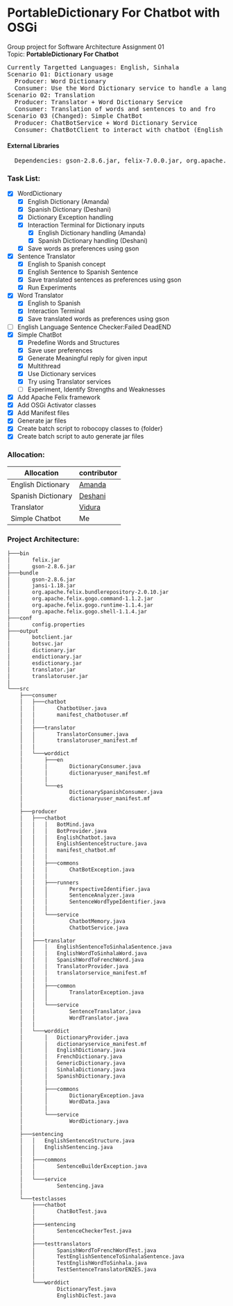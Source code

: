 # PortableDictionary For Chatbot with OSGi
Group project for Software Architecture Assignment 01   
Topic: **PortableDictionary For Chatbot**
<pre>
Currently Targetted Languages: English, Sinhala
Scenario 01: Dictionary usage  
  Producer: Word Dictionary  
  Consumer: Use the Word Dictionary service to handle a language
Scenario 02: Translation  
  Producer: Translator + Word Dictionary Service    
  Consumer: Translation of words and sentences to and fro 
Scenario 03 (Changed): Simple ChatBot  
  Producer: ChatBotService + Word Dictionary Service  
  Consumer: ChatBotClient to interact with chatbot (English only)
</pre>
#### External Libraries 
<pre>
  Dependencies: gson-2.8.6.jar, felix-7.0.0.jar, org.apache.felix.gogo.shell-1.1.4.jar 
</pre>
### Task List:
- [x] WordDictionary
   - [x] English Dictionary (Amanda)
   - [x] Spanish Dictionary (Deshani)
   - [x] Dictionary Exception handling
   - [x] Interaction Terminal for Dictionary inputs
      - [x] English Dictionary handling (Amanda)
      - [x] Spanish Dictionary handling (Deshani)
   - [x] Save words as preferences using gson
- [x] Sentence Translator
   - [x] English to Spanish concept
   - [x] English Sentence to Spanish Sentence
   - [x] Save translated sentences as preferences using gson
   - [x] Run Experiments 
- [x] Word Translator
   - [x] English to Spanish
   - [x] Interaction Terminal
   - [x] Save translated words as preferences using gson
- [ ] English Language Sentence Checker:Failed DeadEND
- [x] Simple ChatBot
   - [x] Predefine Words and Structures   
   - [x] Save user preferences  
   - [x] Generate Meaningful reply for given input  
   - [x] Multithread  
   - [x] Use Dictionary services  
   - [x] Try using Translator services
   - [ ] Experiment, Identify Strengths and Weaknesses 
- [x] Add Apache Felix framework
- [x] Add OSGi Activator classes
- [x] Add Manifest files
- [x] Generate jar files
- [x] Create batch script to robocopy classes to {folder}
- [x] Create batch script to auto generate jar files
### Allocation:  
|Allocation|contributor|
|-|-|
|English Dictionary|[Amanda](https://github.com/amandaaaim)|
|Spanish Dictionary|[Deshani](https://github.com/DeshaniMAWD)|
|Translator|[Vidura](https://github.com/vidurasathsara99)|
|Simple Chatbot|Me|

### Project Architecture:  
```bash
├───bin
│       felix.jar
│       gson-2.8.6.jar
├───bundle
│       gson-2.8.6.jar
│       jansi-1.18.jar
│       org.apache.felix.bundlerepository-2.0.10.jar
│       org.apache.felix.gogo.command-1.1.2.jar
│       org.apache.felix.gogo.runtime-1.1.4.jar
│       org.apache.felix.gogo.shell-1.1.4.jar
├───conf
│       config.properties
├───output
│       botclient.jar
│       botsvc.jar
│       dictionary.jar
│       endictionary.jar
│       esdictionary.jar
│       translator.jar
│       translatoruser.jar
│   
└───src
    ├───consumer
    │   ├───chatbot
    │   │       ChatbotUser.java
    │   │       manifest_chatbotuser.mf
    │   │
    │   ├───translator
    │   │       TranslatorConsumer.java
    │   │       translatoruser_manifest.mf
    │   │
    │   └───worddict
    │       ├───en
    │       │       DictionaryConsumer.java
    │       │       dictionaryuser_manifest.mf
    │       │
    │       └───es
    │               DictionarySpanishConsumer.java
    │               dictionaryuser_manifest.mf
    │
    ├───producer
    │   ├───chatbot
    │   │   │   BotMind.java
    │   │   │   BotProvider.java
    │   │   │   EnglishChatbot.java
    │   │   │   EnglishSentenceStructure.java
    │   │   │   manifest_chatbot.mf
    │   │   │
    │   │   ├───commons
    │   │   │       ChatBotException.java
    │   │   │
    │   │   ├───runners
    │   │   │       PerspectiveIdentifier.java
    │   │   │       SentenceAnalyzer.java
    │   │   │       SentenceWordTypeIdentifier.java
    │   │   │
    │   │   └───service
    │   │           ChatbotMemory.java
    │   │           ChatbotService.java
    │   │
    │   ├───translator
    │   │   │   EnglishSentenceToSinhalaSentence.java
    │   │   │   EnglishWordToSinhalaWord.java
    │   │   │   SpanishWordToFrenchWord.java
    │   │   │   TranslatorProvider.java
    │   │   │   translatorservice_manifest.mf
    │   │   │
    │   │   ├───common
    │   │   │       TranslatorException.java
    │   │   │
    │   │   └───service
    │   │           SentenceTranslator.java
    │   │           WordTranslator.java
    │   │
    │   └───worddict
    │       │   DictionaryProvider.java
    │       │   dictionaryservice_manifest.mf
    │       │   EnglishDictionary.java
    │       │   FrenchDictionary.java
    │       │   GenericDictionary.java
    │       │   SinhalaDictionary.java
    │       │   SpanishDictionary.java
    │       │
    │       ├───commons
    │       │       DictionaryException.java
    │       │       WordData.java
    │       │
    │       └───service
    │               WordDictionary.java
    │
    ├───sentencing
    │   │   EnglishSentenceStructure.java
    │   │   EnglishSentencing.java
    │   │
    │   ├───commons
    │   │       SentenceBuilderException.java
    │   │
    │   └───service
    │           Sentencing.java
    │
    └───testclasses
        ├───chatbot
        │       ChatBotTest.java
        │
        ├───sentencing
        │       SentenceCheckerTest.java
        │
        ├───testtranslators
        │       SpanishWordToFrenchWordTest.java
        │       TestEnglishSentenceToSinhalaSentence.java
        │       TestEnglishWordToSinhala.java
        │       TestSentenceTranslatorEN2ES.java
        │
        └───worddict
                DictionaryTest.java
                EnglishDicTest.java
```
